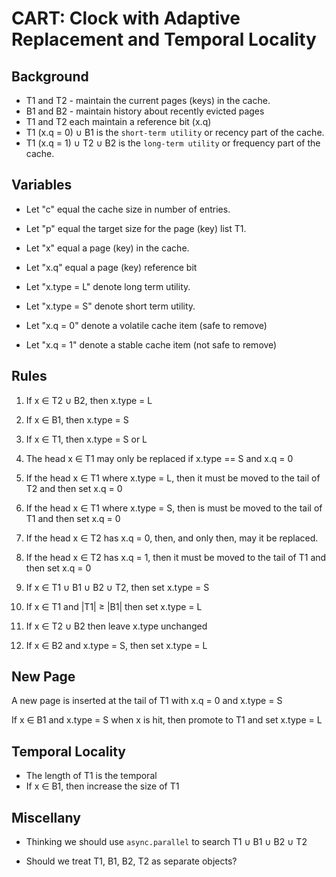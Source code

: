 CART: Clock with Adaptive Replacement and Temporal Locality
===========================================================

Background
----------
* T1 and T2 - maintain the current pages (keys) in the cache.
* B1 and B2 - maintain history about recently evicted pages
* T1 and T2 each maintain a reference bit (x.q)
* T1 (x.q = 0) ∪ B1 is the `short-term utility` or recency part of the cache.
* T1 (x.q = 1) ∪ T2 ∪ B2 is the `long-term utility` or frequency part of the cache.

Variables
---------

* Let "c" equal the cache size in number of entries.
* Let "p" equal the target size for the page (key) list T1.
* Let "x" equal a page (key) in the cache.
* Let "x.q" equal a page (key) reference bit
* Let "x.type = L" denote long term utility.
* Let "x.type = S" denote short term utility.

* Let "x.q = 0" denote a volatile cache item (safe to remove)
* Let "x.q = 1" denote a stable cache item (not safe to remove)

Rules
-----
1.  If x ∈ T2 ∪ B2, then x.type = L

2.  If x ∈ B1, then x.type = S

3.  If x ∈ T1, then x.type = S or L

4.  The head x ∈ T1 may only be replaced if x.type == S and x.q = 0

5.  If the head x ∈ T1 where x.type = L, then it must be moved to the tail of T2
    and then set x.q = 0
     
6.  If the head x ∈ T1 where x.type = S, then is must be moved to the tail of T1
    and then set x.q = 0
    
7.  If the head x ∈ T2 has x.q = 0, then, and only then, may it be replaced.
 
8.  If the head x ∈ T2 has x.q = 1, then it must be moved to the tail of T1 and 
    then set x.q = 0
    
9.  If x ∈ T1 ∪ B1 ∪ B2 ∪ T2, then set x.type = S

10. If x ∈ T1 and |T1| ≥ |B1| then set x.type = L

11. If x ∈ T2 ∪ B2 then leave x.type unchanged

12. If x ∈ B2 and x.type = S, then set x.type = L

New Page
--------

A new page is inserted at the tail of T1 with x.q = 0 and x.type = S 

If x ∈ B1 and x.type = S when x is hit, then promote to T1 and set x.type = L

Temporal Locality
-----------------

* The length of T1 is the temporal
* If x ∈ B1, then increase the size of T1

Miscellany
----------
* Thinking we should use `async.parallel` to search T1 ∪ B1 ∪ B2 ∪ T2

* Should we treat T1, B1, B2, T2 as separate objects?

